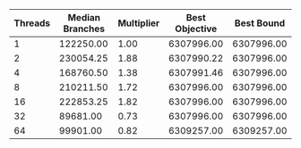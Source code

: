 |Threads | Median Branches | Multiplier | Best Objective | Best Bound |
| - | - | - | - | - |
|1|122250.00|1.00|6307996.00|6307996.00|
|2|230054.25|1.88|6307990.22|6307996.00|
|4|168760.50|1.38|6307991.46|6307996.00|
|8|210211.50|1.72|6307996.00|6307996.00|
|16|222853.25|1.82|6307996.00|6307996.00|
|32|89681.00|0.73|6307996.00|6307996.00|
|64|99901.00|0.82|6309257.00|6309257.00|

